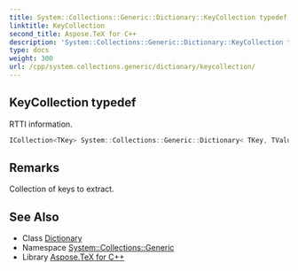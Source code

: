 ```yaml
---
title: System::Collections::Generic::Dictionary::KeyCollection typedef
linktitle: KeyCollection
second_title: Aspose.TeX for C++
description: 'System::Collections::Generic::Dictionary::KeyCollection typedef. RTTI information in C++.'
type: docs
weight: 300
url: /cpp/system.collections.generic/dictionary/keycollection/
---
```

## KeyCollection typedef


RTTI information.

```cpp
ICollection<TKey> System::Collections::Generic::Dictionary< TKey, TValue >::KeyCollection
```

## Remarks


Collection of keys to extract. 
## See Also

* Class [Dictionary](../)
* Namespace [System::Collections::Generic](../../)
* Library [Aspose.TeX for C++](../../../)

